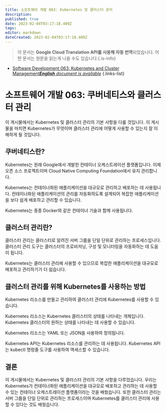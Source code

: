 ```yaml
---
title: 소프트웨어 개발 063: Kubernetes 및 클러스터 관리
description: 
published: true
date: 2023-02-04T03:17:18.409Z
tags: 
editor: markdown
dateCreated: 2023-02-04T03:17:18.409Z
---
```


> 이 문서는 **Google Cloud Translation API를 사용해 자동 번역**되었습니다.
어떤 문서는 원문을 읽는게 나을 수도 있습니다.{.is-info}



- [Software Development 063: Kubernetes and Cluster Management***English** document is available*](/en/Knowledge-base/Software-Development/Learning/software-development-063-kubernetes-and-cluster-management)
{.links-list}


# 소프트웨어 개발 063: 쿠버네티스와 클러스터 관리

이 게시물에서는 Kubernetes 및 클러스터 관리의 기본 사항을 다룰 것입니다. 이 게시물을 마치면 Kubernetes가 무엇이며 클러스터 관리에 어떻게 사용할 수 있는지 잘 이해하게 될 것입니다.

## 쿠버네티스란?

Kubernetes는 원래 Google에서 개발한 컨테이너 오케스트레이션 플랫폼입니다. 이제 오픈 소스 프로젝트이며 Cloud Native Computing Foundation에서 유지 관리합니다.

Kubernetes는 컨테이너화된 애플리케이션을 대규모로 관리하고 배포하는 데 사용됩니다. 컨테이너화된 애플리케이션의 관리를 자동화하도록 설계되어 복잡한 애플리케이션을 보다 쉽게 배포하고 관리할 수 있습니다.

Kubernetes는 종종 Docker와 같은 컨테이너 기술과 함께 사용됩니다.

## 클러스터 관리란?

클러스터 관리는 클러스터로 알려진 서버 그룹을 단일 단위로 관리하는 프로세스입니다. 클러스터 관리 도구는 클러스터의 프로비저닝, 구성 및 모니터링을 자동화하는 데 도움이 됩니다.

Kubernetes는 클러스터 관리에 사용할 수 있으므로 복잡한 애플리케이션을 대규모로 배포하고 관리하기가 더 쉽습니다.

## 클러스터 관리를 위해 Kubernetes를 사용하는 방법

Kubernetes 리소스를 만들고 관리하여 클러스터 관리에 Kubernetes를 사용할 수 있습니다.

Kubernetes 리소스는 Kubernetes 클러스터의 상태를 나타내는 개체입니다. Kubernetes 클러스터의 원하는 상태를 나타내는 데 사용할 수 있습니다.

Kubernetes 리소스는 YAML 또는 JSON을 사용하여 정의됩니다.

Kubernetes API는 Kubernetes 리소스를 관리하는 데 사용됩니다. Kubernetes API는 kubectl 명령줄 도구를 사용하여 액세스할 수 있습니다.

## 결론

이 게시물에서는 Kubernetes 및 클러스터 관리의 기본 사항을 다루었습니다. 우리는 Kubernetes가 컨테이너화된 애플리케이션을 대규모로 배포하고 관리하는 데 사용할 수 있는 컨테이너 오케스트레이션 플랫폼이라는 것을 배웠습니다. 또한 클러스터 관리는 서버 그룹을 단일 단위로 관리하는 프로세스이며 Kubernetes를 클러스터 관리에 사용할 수 있다는 것도 배웠습니다.